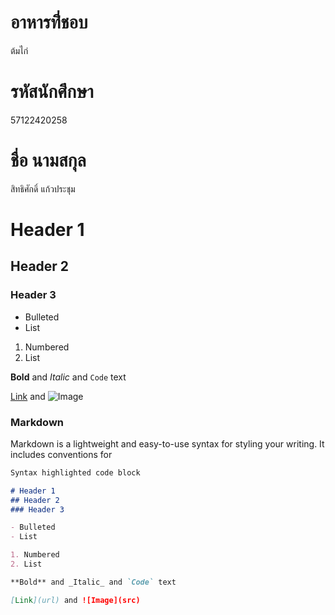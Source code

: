 # อาหารที่่ชอบ
ต้มไก่ 

# รหัสนักศึกษา
57122420258

# ชื่อ นามสกุล
สิทธิศักดิ์ แก้วประชุม


# Header 1
## Header 2
### Header 3

- Bulleted
- List

1. Numbered
2. List

**Bold** and _Italic_ and `Code` text

[Link](url) and ![Image](src)

### Markdown

Markdown is a lightweight and easy-to-use syntax for styling your writing. It includes conventions for

```markdown
Syntax highlighted code block

# Header 1
## Header 2
### Header 3

- Bulleted
- List

1. Numbered
2. List

**Bold** and _Italic_ and `Code` text

[Link](url) and ![Image](src)


